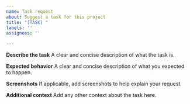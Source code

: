 ```yaml
---
name: Task request
about: Suggest a task for this project
title: "[TASK] "
labels: ''
assignees: ''

---
```


**Describe the task**
A clear and concise description of what the task is.

**Expected behavior**
A clear and concise description of what you expected to happen.

**Screenshots**
If applicable, add screenshots to help explain your request.

**Additional context**
Add any other context about the task here.
